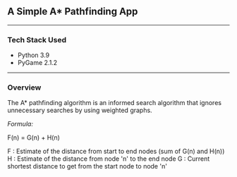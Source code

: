 ## A Simple A* Pathfinding App

---
### Tech Stack Used

- Python 3.9
- PyGame 2.1.2

---
### Overview

The A* pathfinding algorithm is an informed search algorithm that ignores unnecessary searches by using weighted graphs.

*Formula:*

F(n) = G(n) + H(n)

F : Estimate of the distance from start to end nodes (sum of G(n) and H(n))
H : Estimate of the distance from node 'n' to the end node
G : Current shortest distance to get from the start node to node 'n'